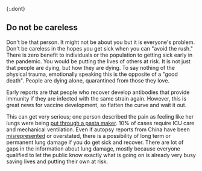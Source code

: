 {:.dont}
## Do not be careless

Don't be that person. It might not be about you but it is everyone's problem. Don't be careless in the hopes you get sick when you can "avoid
the rush." There is zero benefit to individuals or the population to getting sick early in the pandemic. You would be putting the lives of others at risk. It is not just that people are dying, but how they are dying. To say nothing of the physical trauma, emotionally speaking this is the opposite of a "good death". People are dying alone, quarantined from those they love.

Early reports are that people who recover develop antibodies that provide immunity if they are infected with the same strain again. However, this is great news for vaccine development, so flatten the curve and wait it out.

This can get very serious; one person described the pain as feeling like her lungs were being [put through a pasta maker](https://twitter.com/stuff_so/status/1236517734189391875). 10% of cases require ICU care and mechanical ventilation. Even if autopsy reports from China have been
[misrepresented](https://twitter.com/CT_Bergstrom/status/1235797950451703809) or overstated, there is a possibility of long term or permanent lung
damage if you do get sick and recover. There are lot of gaps in the information about lung damage, mostly because everyone qualified to let the public know exactly what is going on is already very busy saving lives and putting their own at risk.
